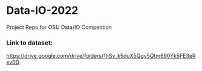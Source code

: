 # Data-IO-2022
Project Repo for OSU Data/IO Competition

### Link to dataset:
https://drive.google.com/drive/folders/1hSy_k5duX5Qgv5Qtm690Yk5FE3eRxv0D


